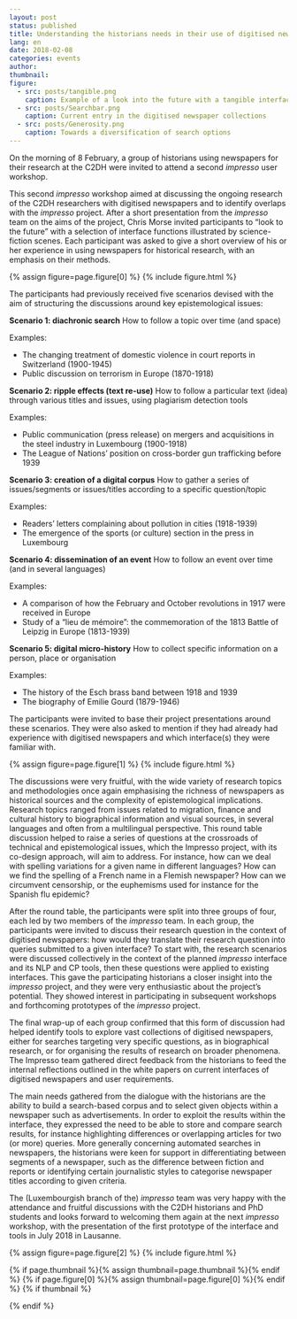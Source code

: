 ```yaml
---
layout: post
status: published
title: Understanding the historians needs in their use of digitised newspapers
lang: en
date: 2018-02-08
categories: events
author:
thumbnail:
figure:
  - src: posts/tangible.png
    caption: Example of a look into the future with a tangible interface
  - src: posts/Searchbar.png
    caption: Current entry in the digitised newspaper collections
  - src: posts/Generosity.png
    caption: Towards a diversification of search options
---
```


On the morning of 8 February, a group of historians using newspapers for their research at the C2DH were invited to attend a second _impresso_ user workshop.

<!-- more -->

This second _impresso_ workshop aimed at discussing the ongoing research of the C2DH researchers with digitised newspapers and to identify overlaps with the _impresso_ project. After a short presentation from the _impresso_ team on the aims of the project, Chris Morse invited participants to “look to the future” with a selection of interface functions illustrated by science-fiction scenes. Each participant was asked to give a short overview of his or her experience in using newspapers for historical research, with an emphasis on their methods.

{% assign figure=page.figure[0] %}
{% include figure.html %}

The participants had previously received five scenarios devised with the aim of structuring the discussions around key epistemological issues:

**Scenario 1: diachronic search**
How to follow a topic over time (and space)

Examples:

- The changing treatment of domestic violence in court reports in Switzerland (1900-1945)
- Public discussion on terrorism in Europe (1870-1918)

**Scenario 2: ripple effects (text re-use)**
How to follow a particular text (idea) through various titles and issues, using plagiarism detection tools

Examples:

- Public communication (press release) on mergers and acquisitions in the steel industry in Luxembourg (1900-1918)
- The League of Nations’ position on cross-border gun trafficking before 1939

**Scenario 3: creation of a digital corpus**
How to gather a series of issues/segments or issues/titles according to a specific question/topic

Examples:

- Readers’ letters complaining about pollution in cities (1918-1939)
- The emergence of the sports (or culture) section in the press in Luxembourg

**Scenario 4: dissemination of an event**
How to follow an event over time (and in several languages)

Examples:

- A comparison of how the February and October revolutions in 1917 were received in Europe
- Study of a “lieu de mémoire”: the commemoration of the 1813 Battle of Leipzig in Europe (1813-1939)

**Scenario 5: digital micro-history**
How to collect specific information on a person, place or organisation

Examples:

- The history of the Esch brass band between 1918 and 1939
- The biography of Emilie Gourd (1879-1946)

The participants were invited to base their project presentations around these scenarios. They were also asked to mention if they had already had experience with digitised newspapers and which interface(s) they were familiar with.

{% assign figure=page.figure[1] %}
{% include figure.html %}

The discussions were very fruitful, with the wide variety of research topics and methodologies once again emphasising the richness of newspapers as historical sources and the complexity of epistemological implications. Research topics ranged from issues related to migration, finance and cultural history to biographical information and visual sources, in several languages and often from a multilingual perspective. This round table discussion helped to raise a series of questions at the crossroads of technical and epistemological issues, which the Impresso project, with its co-design approach, will aim to address. For instance, how can we deal with spelling variations for a given name in different languages? How can we find the spelling of a French name in a Flemish newspaper? How can we circumvent censorship, or the euphemisms used for instance for the Spanish flu epidemic?

After the round table, the participants were split into three groups of four, each led by two members of the _impresso_ team. In each group, the participants were invited to discuss their research question in the context of digitised newspapers: how would they translate their research question into queries submitted to a given interface? To start with, the research scenarios were discussed collectively in the context of the planned _impresso_ interface and its NLP and CP tools, then these questions were applied to existing interfaces.
This gave the participating historians a closer insight into the _impresso_ project, and they were very enthusiastic about the project’s potential. They showed interest in participating in subsequent workshops and forthcoming prototypes of the _impresso_ project.

The final wrap-up of each group confirmed that this form of discussion had helped identify tools to explore vast collections of digitised newspapers, either for searches targeting very specific questions, as in biographical research, or for organising the results of research on broader phenomena. The Impresso team gathered direct feedback from the historians to feed the internal reflections outlined in the white papers on current interfaces of digitised newspapers and user requirements.

The main needs gathered from the dialogue with the historians are the ability to build a search-based corpus and to select given objects within a newspaper such as advertisements. In order to exploit the results within the interface, they expressed the need to be able to store and compare search results, for instance highlighting differences or overlapping articles for two (or more) queries. More generally concerning automated searches in newspapers, the historians were keen for support in differentiating between segments of a newspaper, such as the difference between fiction and reports or identifying certain journalistic styles to categorise newspaper titles according to given criteria.

The (Luxembourgish branch of the) _impresso_ team was very happy with the attendance and fruitful discussions with the C2DH historians and PhD students and looks forward to welcoming them again at the next _impresso_ workshop, with the presentation of the first prototype of the interface and tools in July 2018 in Lausanne.

{% assign figure=page.figure[2] %}
{% include figure.html %}

{% if page.thumbnail %}{% assign thumbnail=page.thumbnail %}{% endif %}
{% if page.figure[0] %}{% assign thumbnail=page.figure[0] %}{% endif %}
{% if thumbnail %}

  <meta property="og:image" content="{{ thumbnail.src }}">
{% endif %}
